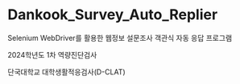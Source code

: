 # Dankook_Survey_Auto_Replier

Selenium WebDriver를 활용한 웹정보 설문조사 객관식 자동 응답 프로그램

2024학년도 1차 역량진단검사

단국대학교 대학생활적응검사(D-CLAT)
